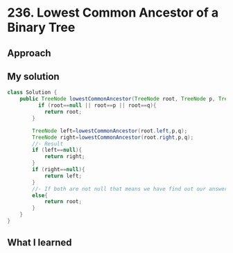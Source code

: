 # 236. Lowest Common Ancestor of a Binary Tree

## Approach

## My solution

```java
class Solution {
    public TreeNode lowestCommonAncestor(TreeNode root, TreeNode p, TreeNode q) {
          if (root==null || root==p || root==q){
            return root;
        }

        TreeNode left=lowestCommonAncestor(root.left,p,q);
        TreeNode right=lowestCommonAncestor(root.right,p,q);
        //- Result
        if (left==null){
            return right;
        }
        if (right==null){
            return left;
        }
        //- If both are not null that means we have find out our answer
        else{
            return root;
        }
    }
}
```
## What I learned
